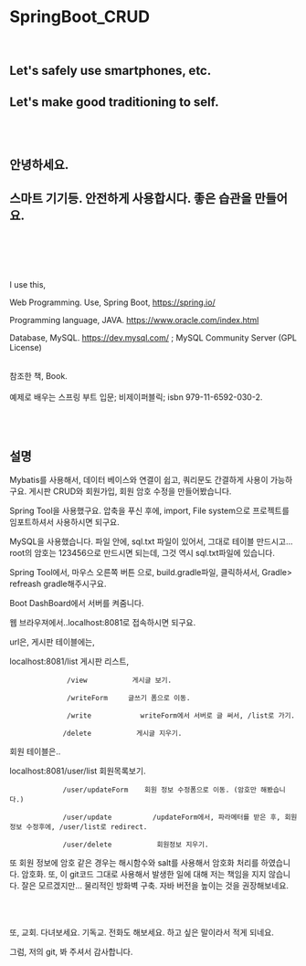 # SpringBoot_CRUD

<br/>
<h2?Hello~.</h2>
<h2>Let's safely use smartphones, etc.</h2> 
<h2>Let's make good traditioning to self.</h2><br/><br/>
<h2>안녕하세요.</h2>
<h2>스마트 기기등. 안전하게 사용합시다. 좋은 습관을 만들어요.</h2>

<br/><br/><br/><br/>

I use this, 

Web Programming. Use, Spring Boot, https://spring.io/

Programming language, JAVA. https://www.oracle.com/index.html

Database, MySQL. https://dev.mysql.com/  ; MySQL Community Server (GPL License)

<br/>
참조한 책, Book. <br/><br/>
예제로 배우는 스프링 부트 입문;  비제이퍼블릭; isbn 979-11-6592-030-2.

<br/><br/>
<h2>설명</h2>


Mybatis를 사용해서, 데이터 베이스와 연결이 쉽고, 쿼리문도 간결하게 사용이 가능하구요. 게시판 CRUD와 회원가입, 회원 암호 수정을 만들어봤습니다.

 

Spring Tool을 사용했구요. 압축을 푸신 후에, import, File system으로 프로젝트를 임포트하셔서 사용하시면 되구요.

MySQL을 사용했습니다. 파일 안에, sql.txt 파일이 있어서, 그대로 테이블 만드시고... root의 암호는 123456으로 만드시면 되는데, 그것 역시 sql.txt파일에 있습니다.

 

Spring Tool에서, 마우스 오른쪽 버튼 으로, build.gradle파일, 클릭하셔서, Gradle> refreash gradle해주시구요.

Boot DashBoard에서 서버를 켜줌니다.

 

웹 브라우져에서..localhost:8081로 접속하시면 되구요.

 

url은, 게시판 테이블에는, 

localhost:8081/list             게시판 리스트,

                  /view           게시글 보기.  

                  /writeForm     글쓰기 폼으로 이동.

                  /write            writeForm에서 서버로 글 써서, /list로 가기.

                 /delete           게시글 지우기. 

 

회원 테이블은..

localhost:8081/user/list               회원목록보기.

                 /user/updateForm    회원 정보 수정폼으로 이동. (암호만 해봤습니다.)

                 /user/update          /updateForm에서, 파라메터를 받은 후, 회원정보 수정후에, /user/list로 redirect.

                 /user/delete           회원정보 지우기.

 

 

또 회원 정보에 암호 같은 경우는 해시함수와 salt를 사용해서 암호화 처리를 하였습니다. 암호화. 또, 이 git코드 그대로 사용해서 발생한 일에 대해 저는 책임을 지지 않습니다. 잘은 모르겠지만... 물리적인 방화벽 구축. 자바 버전을 높이는 것을 권장해보네요.

 

<br/><br/> 
 

 
또, 교회. 다녀보세요. 기독교. 전화도 해보세요. 하고 싶은 말이라서 적게 되네요.
<br/>
 

그럼, 저의 git, 봐 주셔서 감사합니다.

 
